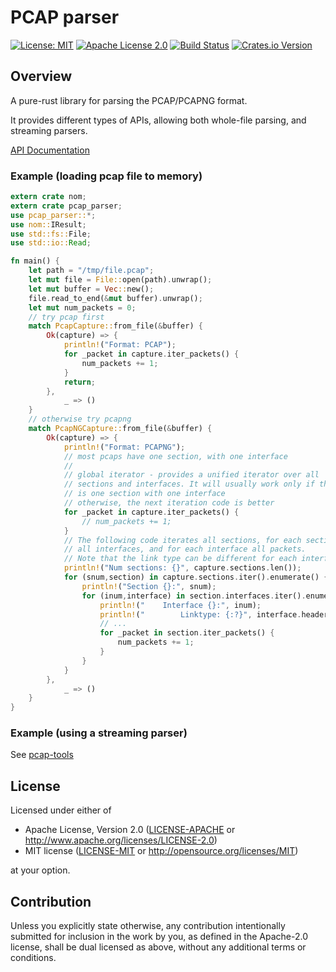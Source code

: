 # PCAP parser

[![License: MIT](https://img.shields.io/badge/License-MIT-yellow.svg)](./LICENSE-MIT)
[![Apache License 2.0](https://img.shields.io/badge/License-Apache%202.0-blue.svg)](./LICENSE-APACHE)
[![Build
Status](https://travis-ci.org/rusticata/pcap-parser.svg?branch=master)](https://travis-ci.org/rusticata/pcap-parser)
[![Crates.io Version](https://img.shields.io/crates/v/pcap-parser.svg)](https://crates.io/crates/pcap-parser)

## Overview

A pure-rust library for parsing the PCAP/PCAPNG format.

It provides different types of APIs, allowing both whole-file parsing, and streaming parsers.

[API Documentation](https://docs.rs/pcap-parser/)

### Example (loading pcap file to memory)

```rust
extern crate nom;
extern crate pcap_parser;
use pcap_parser::*;
use nom::IResult;
use std::fs::File;
use std::io::Read;

fn main() {
	let path = "/tmp/file.pcap";
	let mut file = File::open(path).unwrap();
	let mut buffer = Vec::new();
	file.read_to_end(&mut buffer).unwrap();
	let mut num_packets = 0;
	// try pcap first
	match PcapCapture::from_file(&buffer) {
		Ok(capture) => {
			println!("Format: PCAP");
			for _packet in capture.iter_packets() {
				num_packets += 1;
			}
			return;
		},
			_ => ()
	}
	// otherwise try pcapng
	match PcapNGCapture::from_file(&buffer) {
		Ok(capture) => {
			println!("Format: PCAPNG");
			// most pcaps have one section, with one interface
			//
			// global iterator - provides a unified iterator over all
			// sections and interfaces. It will usually work only if there
			// is one section with one interface
			// otherwise, the next iteration code is better
			for _packet in capture.iter_packets() {
				// num_packets += 1;
			}
			// The following code iterates all sections, for each section
			// all interfaces, and for each interface all packets.
			// Note that the link type can be different for each interface!
			println!("Num sections: {}", capture.sections.len());
			for (snum,section) in capture.sections.iter().enumerate() {
				println!("Section {}:", snum);
				for (inum,interface) in section.interfaces.iter().enumerate() {
					println!("    Interface {}:", inum);
					println!("        Linktype: {:?}", interface.header.linktype);
					// ...
					for _packet in section.iter_packets() {
						num_packets += 1;
					}
				}
			}
		},
			_ => ()
	}
}
```

### Example (using a streaming parser)

See [pcap-tools](https://github.com/rusticata/pcap-tools)


## License

Licensed under either of

 * Apache License, Version 2.0
   ([LICENSE-APACHE](LICENSE-APACHE) or http://www.apache.org/licenses/LICENSE-2.0)
 * MIT license
   ([LICENSE-MIT](LICENSE-MIT) or http://opensource.org/licenses/MIT)

at your option.

## Contribution

Unless you explicitly state otherwise, any contribution intentionally submitted
for inclusion in the work by you, as defined in the Apache-2.0 license, shall be
dual licensed as above, without any additional terms or conditions.

